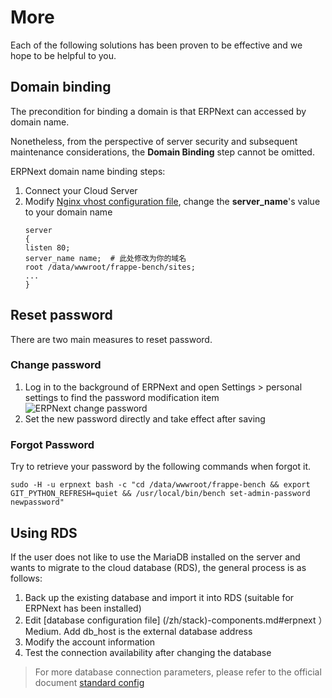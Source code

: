# More

Each of the following solutions has been proven to be effective and we hope to be helpful to you.


## Domain binding

The precondition for binding a domain is that ERPNext can accessed by domain name.

Nonetheless, from the perspective of server security and subsequent maintenance considerations, the **Domain Binding** step cannot be omitted.

ERPNext domain name binding steps:

1. Connect your Cloud Server
2. Modify [Nginx vhost configuration file](/stack-components.md#nginx), change the **server_name**'s value to your domain name
   ```text
   server
   {
   listen 80;
   server_name name;  # 此处修改为你的域名
   root /data/wwwroot/frappe-bench/sites;
   ...
   }
   ```

## Reset password

There are two main measures to reset password.

### Change password

1. Log in to the background of ERPNext and open Settings > personal settings to find the password modification item
![ERPNext change password](https://libs.websoft9.com/Websoft9/DocsPicture/en/erpnext/erpnext-modifypw-websoft9.png)
2. Set the new password directly and take effect after saving

### Forgot Password

Try to retrieve your password by the following commands when forgot it.

````
sudo -H -u erpnext bash -c "cd /data/wwwroot/frappe-bench && export GIT_PYTHON_REFRESH=quiet && /usr/local/bin/bench set-admin-password newpassword"
````

## Using RDS

If the user does not like to use the MariaDB installed on the server and wants to migrate to the cloud database (RDS), the general process is as follows:

1. Back up the existing database and import it into RDS (suitable for ERPNext has been installed)
2. Edit [database configuration file] (/zh/stack)-components.md#erpnext ）Medium. Add db_host is the external database address
3. Modify the account information
4. Test the connection availability after changing the database

>For more database connection parameters, please refer to the official document [standard config](https://frappeframework.com/docs/user/en/basics/site_config#mandatory-settings)